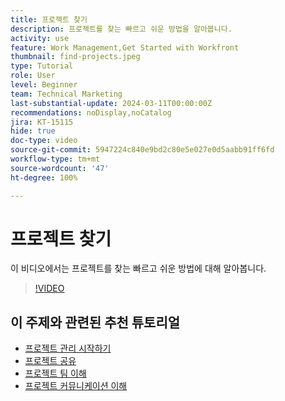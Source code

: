 ```yaml
---
title: 프로젝트 찾기
description: 프로젝트를 찾는 빠르고 쉬운 방법을 알아봅니다.
activity: use
feature: Work Management,Get Started with Workfront
thumbnail: find-projects.jpeg
type: Tutorial
role: User
level: Beginner
team: Technical Marketing
last-substantial-update: 2024-03-11T00:00:00Z
recommendations: noDisplay,noCatalog
jira: KT-15115
hide: true
doc-type: video
source-git-commit: 5947224c840e9bd2c80e5e027e0d5aabb91ff6fd
workflow-type: tm+mt
source-wordcount: '47'
ht-degree: 100%

---
```


# 프로젝트 찾기

이 비디오에서는 프로젝트를 찾는 빠르고 쉬운 방법에 대해 알아봅니다.

>[!VIDEO](https://video.tv.adobe.com/v/3427788/?quality=12&learn=on)

## 이 주제와 관련된 추천 튜토리얼

* [프로젝트 관리 시작하기](/help/manage-work/projects/getting-started-manage-a-project.md)
* [프로젝트 공유](/help/manage-work/projects/share-a-project.md)
* [프로젝트 팀 이해](/help/manage-work/projects/understand-the-project-team.md)
* [프로젝트 커뮤니케이션 이해](/help/manage-work/projects/understand-project-communication.md)
